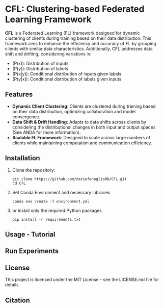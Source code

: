 # CFL: Clustering-based Federated Learning Framework

**CFL** is a Federated Learning (FL) framework designed for dynamic clustering of clients during training based on their data distribution. This framework aims to enhance the efficiency and accuracy of FL by grouping clients with similar data characteristics. Additionally, CFL addresses data shift and drifting, considering variations in:

- \(P(x)\): Distribution of inputs
- \(P(y)\): Distribution of labels
- \(P(x|y)\): Conditional distribution of inputs given labels
- \(P(y|x)\): Conditional distribution of labels given inputs

## Features

- **Dynamic Client Clustering**: Clients are clustered during training based on their data distribution, optimizing collaboration and model convergence.
- **Data Shift & Drift Handling**: Adapts to data shifts across clients by considering the distributional changes in both input and output spaces (See ANDA for more information).
- **Scalable FL Framework**: Designed to scale across large numbers of clients while maintaining computation and communication efficiency.

## Installation

1. Clone the repository:
   ```
   git clone https://github.com/dariofenoglio98/CFL.git
   cd CFL
   ```
2. Set Conda Environment and necessary Libraries
    ```
    conda env create -f environment.yml
    ```
3. or install only the required Python packages
    ```
    pip install -r requirements.txt
    ```

## Usage - Tutorial

## Run Experiments

## License
This project is licensed under the MIT License – see the LICENSE.md file for details.

## Citation
